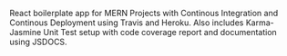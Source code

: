 React boilerplate app for MERN Projects with Continous Integration and Continous Deployment using Travis and Heroku.
Also includes Karma-Jasmine Unit Test setup with code coverage report and documentation using JSDOCS.